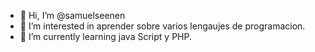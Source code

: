 - 👋 Hi, I’m @samuelseenen
- 👀 I’m interested in  aprender sobre varios lengaujes de programacion.
- 🌱 I’m currently learning  java Script y PHP.
<!---
samuelseenen/samuelseenen is a ✨ special ✨ repository because its `README.md` (this file) appears on your GitHub profile.
You can click the Preview link to take a look at your changes.
--->
